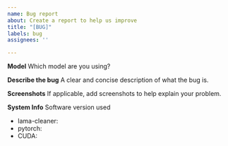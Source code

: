 ```yaml
---
name: Bug report
about: Create a report to help us improve
title: "[BUG]"
labels: bug
assignees: ''

---
```


**Model**
Which model are you using?

**Describe the bug**
A clear and concise description of what the bug is.

**Screenshots**
If applicable, add screenshots to help explain your problem.

**System Info**
Software version used
- lama-cleaner: 
- pytorch: 
- CUDA:
